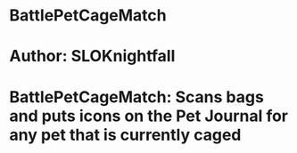 # BattlePetCageMatch
# Author: SLOKnightfall
# BattlePetCageMatch: Scans bags and puts icons on the Pet Journal for any pet that is currently caged
